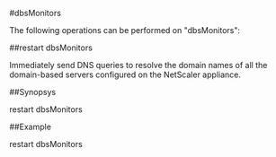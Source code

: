 #dbsMonitors

The following operations can be performed on "dbsMonitors":


##restart dbsMonitors

Immediately send DNS queries to resolve the domain names of all the domain-based servers configured on the NetScaler appliance.


##Synopsys

restart dbsMonitors


##Example

restart dbsMonitors

